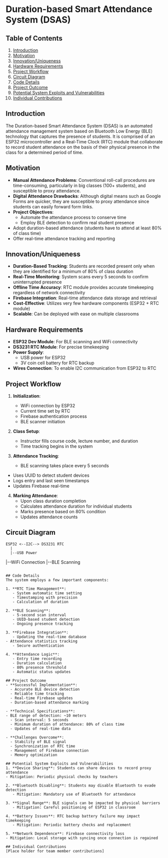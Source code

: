 # Duration-based Smart Attendance System (DSAS)

## Table of Contents
1. [Introduction](#introduction)
2. [Motivation](#motivation)
3. [Innovation/Uniqueness](#innovationuniqueness)
4. [Hardware Requirements](#hardware-requirements)
5. [Project Workflow](#project-workflow)
6. [Circuit Diagram](#circuit-diagram)
7. [Code Details](#code-details)
8. [Project Outcome](#project-outcome)
9. [Potential System Exploits and Vulnerabilities](#potential-system-exploits-and-vulnerabilities)
10. [Individual Contributions](#individual-contributions)

## Introduction
The Duration-based Smart Attendance System (DSAS) is an automated attendance management system based on Bluetooth Low Energy (BLE) technology that captures the presence of students. It is comprised of an ESP32 microcontroller and a Real-Time Clock (RTC) module that collaborate to record student attendance on the basis of their physical presence in the class for a determined period of time.

## Motivation
- **Manual Attendance Problems**: Conventional roll-call procedures are time-consuming, particularly in big classes (100+ students), and susceptible to proxy attendance.
- **Digital Attendance Drawbacks**: Although digital means such as Google Forms are quicker, they are susceptible to proxy attendance since students can easily forward form links.
- **Project Objectives**:
  - Automate the attendance process to conserve time
  - Employ BLE detection to confirm real student presence
- Adopt duration-based attendance (students have to attend at least 80% of class time)
- Offer real-time attendance tracking and reporting

## Innovation/Uniqueness
- **Duration-Based Tracking**: Students are recorded present only when they are identified for a minimum of 80% of class duration
- **Real-Time Monitoring**: System scans every 5 seconds to confirm uninterrupted presence
- **Offline Time Accuracy**: RTC module provides accurate timekeeping regardless of network connectivity
- **Firebase Integration**: Real-time attendance data storage and retrieval
- **Cost-Effective**: Utilizes very few hardware components (ESP32 + RTC module)
- **Scalable**: Can be deployed with ease on multiple classrooms

## Hardware Requirements
- **ESP32 Dev Module**: For BLE scanning and WiFi connectivity
- **DS3231 RTC Module**: For precise timekeeping
- **Power Supply**:
  - USB power for ESP32
  - 3V coin cell battery for RTC backup
- **Wires Connection**: To enable I2C communication from ESP32 to RTC

## Project Workflow
1. **Initialization**:
   - WiFi connection by ESP32
   - Current time set by RTC
   - Firebase authentication process
   - BLE scanner initiation

2. **Class Setup**:
   - Instructor fills course code, lecture number, and duration
   - Time tracking begins in the system

3. **Attendance Tracking**:
   - BLE scanning takes place every 5 seconds
- Uses UUID to detect student devices
- Logs entry and last seen timestamps
- Updates Firebase real-time

4. **Marking Attendance**:
   - Upon class duration completion
   - Calculates attendance duration for individual students
   - Marks presence based on 80% condition
   - Updates attendance counts

## Circuit Diagram
``` 
ESP32 <--I2C--> DS3231 RTC
  |
  |--USB Power
```
|--WiFi Connection
  |--BLE Scanning
```

## Code Details
The system employs a few important components:

1. **RTC Time Management**:
   - System automatic time setting
   - Timestamping with precision
   - Calculation of duration

2. **BLE Scanning**:
   - 5-second scan interval
   - UUID-based student detection
   - Ongoing presence tracking

3. **Firebase Integration**:
   - Updating the real-time database
- Attendance statistics tracking
   - Secure authentication

4. **Attendance Logic**:
   - Entry time recording
   - Duration calculation
   - 80% presence threshold
   - Automatic status updates

## Project Outcome
- **Successful Implementation**:
  - Accurate BLE device detection
  - Reliable time tracking
  - Real-time Firebase updates
  - Duration-based attendance marking

- **Technical Specifications**:
- BLE range of detection: ~10 meters
  - Scan interval: 5 seconds
  - Minimum duration of attendance: 80% of class time
  - Updates of real-time data

- **Challenges Overcome**:
  - Stability of BLE signal
  - Synchronization of RTC time
  - Management of Firebase connection
  - Memory optimization

## Potential System Exploits and Vulnerabilities
1. **Device Sharing**: Students can share devices to record proxy attendance
- Mitigation: Periodic physical checks by teachers

2. **Bluetooth Disabling**: Students may disable Bluetooth to evade detection
   - Mitigation: Mandatory use of Bluetooth for attendance

3. **Signal Range**: BLE signals can be impacted by physical barriers
   - Mitigation: Careful positioning of ESP32 in classroom

4. **Battery Issues**: RTC backup battery failure may impact timekeeping
   - Mitigation: Periodic battery checks and replacement

5. **Network Dependence**: Firebase connectivity loss
- Mitigation: Local storage with syncing once connection is regained

## Individual Contributions
[Place holder for team member contributions]

